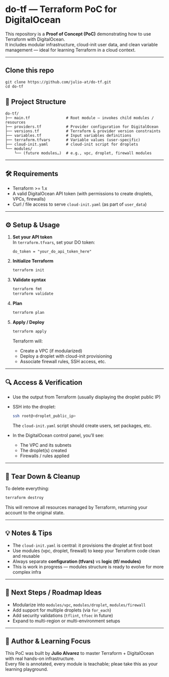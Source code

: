 # do‑tf — Terraform PoC for DigitalOcean

This repository is a **Proof of Concept (PoC)** demonstrating how to use Terraform with DigitalOcean.  
It includes modular infrastructure, cloud-init user data, and clean variable management — ideal for learning Terraform in a cloud context.

---

## Clone this repo

```
git clone https://github.com/julio-at/do-tf.git
cd do-tf
```
## 📁 Project Structure

```
do‑tf/
├── main.tf                # Root module — invokes child modules / resources
├── providers.tf           # Provider configuration for DigitalOcean
├── versions.tf            # Terraform & provider version constraints
├── variables.tf           # Input variables definitions
├── terraform.tfvars       # Variable values (user-specific)
├── cloud-init.yaml        # cloud-init script for droplets
└── modules/
    └── (future modules…)  # e.g., vpc, droplet, firewall modules
```

---

## 🛠 Requirements

- Terraform >= 1.x  
- A valid DigitalOcean API token (with permissions to create droplets, VPCs, firewalls)  
- Curl / file access to serve `cloud-init.yaml` (as part of `user_data`)  

---

## ⚙️ Setup & Usage

1. **Set your API token**  
   In `terraform.tfvars`, set your DO token:  
   ```hcl
   do_token = "your_do_api_token_here"
   ```

2. **Initialize Terraform**
   ```bash
   terraform init
   ```

3. **Validate syntax**
   ```bash
   terraform fmt
   terraform validate
   ```

4. **Plan**
   ```bash
   terraform plan
   ```

5. **Apply / Deploy**
   ```bash
   terraform apply
   ```

   Terraform will:
   - Create a VPC (if modularized)
   - Deploy a droplet with cloud-init provisioning
   - Associate firewall rules, SSH access, etc.

---

## 🔍 Access & Verification

- Use the output from Terraform (usually displaying the droplet public IP)  
- SSH into the droplet:
  ```bash
  ssh root@<droplet_public_ip>
  ```
  The `cloud-init.yaml` script should create users, set packages, etc.

- In the DigitalOcean control panel, you’ll see:
  - The VPC and its subnets  
  - The droplet(s) created  
  - Firewalls / rules applied  

---

## 🧹 Tear Down & Cleanup

To delete everything:
```bash
terraform destroy
```
This will remove all resources managed by Terraform, returning your account to the original state.

---

## 💡 Notes & Tips

- The `cloud-init.yaml` is central: it provisions the droplet at first boot  
- Use modules (vpc, droplet, firewall) to keep your Terraform code clean and reusable  
- Always separate **configuration (tfvars)** vs **logic (tf/ modules)**  
- This is work in progress — modules structure is ready to evolve for more complex infra  

---

## 🚀 Next Steps / Roadmap Ideas

- Modularize into `modules/vpc`, `modules/droplet`, `modules/firewall`  
- Add support for multiple droplets (via `for_each`)  
- Add security validations (`tflint`, `tfsec` in future)  
- Expand to multi-region or multi-environment setups  

---

## 🧠 Author & Learning Focus

This PoC was built by **Julio Alvarez** to master Terraform + DigitalOcean with real hands-on infrastructure.  
Every file is annotated, every module is teachable; pleae take this as your learning playground.

